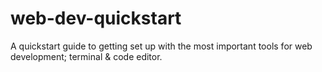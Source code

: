 # web-dev-quickstart
A quickstart guide to getting set up with the most important tools for web development; terminal &amp; code editor.
